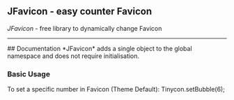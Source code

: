 ## JFavicon - easy counter Favicon
*JFavicon* - free library to dynamically change Favicon
<hr>
## Documentation
*JFavicon* adds a single object to the global namespace and does not require initialisation.

### Basic Usage
To set a specific number in Favicon (Theme Default):
        Tinycon.setBubble(6);
